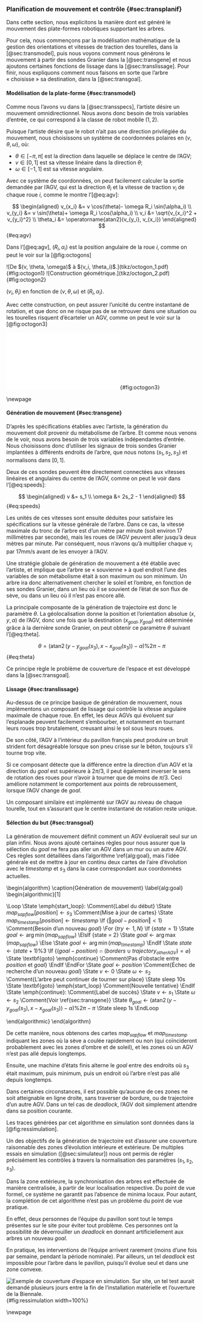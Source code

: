 ### Planification de mouvement et contrôle {#sec:transplanif}

Dans cette section, nous explicitons la manière dont est généré le mouvement des plate-formes robotiques supportant les
arbres.

Pour cela, nous commençons par la modélisation mathématique de la gestion des orientations et vitesses de traction des
tourelles, dans la [@sec:transmodel], puis nous voyons comment nous générons le mouvement à partir des sondes Granier
dans la [@sec:transgene] et nous ajoutons certaines fonctions de lissage dans la [@sec:translissage].  Pour finir, nous
expliquons comment nous faisons en sorte que l’arbre « choisisse » sa destination, dans la [@sec:transgoal].

#### Modélisation de la plate-forme {#sec:transmodel}

Comme nous l’avons vu dans la [@sec:transspecs], l’artiste désire un mouvement omnidirectionnel. Nous avons donc besoin
de trois variables d’entrée, ce qui correspond à la classe de robot mobile $(1, 2)$.

Puisque l’artiste désire que le robot n’ait pas une direction privilégiée du mouvement, nous choisissons un système de
coordonnées polaires en $(v, \theta, \omega)$, où:

* $\theta \in [-\pi, \pi[$ est la direction dans laquelle se déplace le centre de l’AGV;
* $v \in [0, 1]$ est sa vitesse linéaire dans la direction $\theta$;
* $\omega \in [-1, 1]$ est sa vitesse angulaire.

Avec ce système de coordonnées, on peut facilement calculer la sortie demandée par l’AGV, qui est la direction $\theta_i$
et la vitesse de traction $v_i$ de chaque roue $i$, comme le montre l’[@eq:agv]:

$$ \begin{aligned}
    v_{x_i} &= v \cos(\theta)- \omega R_i \sin(\alpha_i) \\
    v_{y_i} &= v \sin(\theta)+ \omega R_i \cos(\alpha_i) \\
    v_i &= \sqrt{v_{x_i}^2 + v_{y_i}^2} \\
    \theta_i &= \operatorname{atan2}(v_{y_i}, v_{x_i})
\end{aligned} $$ {#eq:agv}

Dans l’[@eq:agv], $(R_i, \alpha_i)$ est la position angulaire de la roue $i$, comme on peut le voir sur la
[@fig:octogons]

<div id="fig:octogons">
![De $(v, \theta, \omega)$ à $(v_i, \theta_i)$.](tikz/octogon_1.pdf){#fig:octogon1}
![Construction géométrique.](tikz/octogon_2.pdf){#fig:octogon2}

$(v_i, \theta_i)$ en fonction de $(v, \theta, \omega)$ et $(R_i, \alpha_i)$.
</div>

Avec cette construction, on peut assurer l’unicité du centre instantané de rotation, et que donc on ne risque pas de
se retrouver dans une situation ou les tourelles risquent d’écarteler un AGV, comme on peut le voir sur la
[@fig:octogon3]

![Centre Instantané de Rotation (CIR).](tikz/octogon_3.pdf){#fig:octogon3}

\newpage

#### Génération de mouvement {#sec:transgene}

D’après les spécifications établies avec l’artiste, la génération du mouvement doit provenir du métabolisme de l’arbre.
Et comme nous venons de le voir, nous avons besoin de trois variables indépendantes d’entrée. Nous choisissons donc
d’utiliser les signaux de trois sondes Granier implantées à différents endroits de l’arbre, que nous notons $(s_1, s_2,
s_3)$ et normalisons dans $[0, 1]$.

Deux de ces sondes peuvent être directement connectées aux vitesses linéaires et angulaires du centre de l’AGV, comme
on peut le voir dans l’[@eq:speeds]:

$$ \begin{aligned}
    v &= s_1 \\
    \omega &= 2s_2 - 1
\end{aligned} $$ {#eq:speeds}

Les unités de ces vitesses sont ensuite déduites pour satisfaire les spécifications sur la vitesse générale de
l’arbre. Dans ce cas, la vitesse maximale du tronc de l’arbre est d’un mètre par minute (soit environ 17 millimètres par
seconde), mais les roues de l’AGV peuvent aller jusqu’à deux mètres par minute. Par conséquent, nous n’avons qu’à
multiplier chaque $v_i$ par 17mm/s avant de les envoyer à l’AGV.

Une stratégie globale de génération de mouvement a été établie avec l’artiste, et implique que l’arbre se « souvienne »
à quel endroit l’une des variables de son métabolisme était à son maximum ou son minimum. Un arbre ira donc
alternativement chercher le soleil et l’ombre, en fonction de ses sondes Granier, dans un lieu où il se souvient de
l’état de son flux de sève, ou dans un lieu où il n’est pas encore allé.

La principale composante de la génération de trajectoire est donc le paramètre $\theta$. La géolocalisation donne la
position et l’orientation absolue $(x, y, \alpha)$ de l’AGV, donc une fois que la destination $(x_{goal}, y_{goal})$
est déterminée grâce à la dernière sonde Granier, on peut obtenir ce paramètre $\theta$ suivant l’[@eq:theta].

$$
\theta = \left(\operatorname{atan2}\left(y - y_{goal}(s_3), x - x_{goal}(s_3)\right) - \alpha\right) \% 2 \pi - \pi
$$ {#eq:theta}

Ce principe règle le problème de couverture de l’espace et est développé dans la [@sec:transgoal].

#### Lissage {#sec:translissage}

Au-dessus de ce principe basique de génération de mouvement, nous implémentons un composant de lissage qui
contrôle la vitesse angulaire maximale de chaque roue. En effet, les deux AGVs qui évoluent sur l’esplanade peuvent
facilement s’embourber, et notamment en tournant leurs roues trop brutalement, creusant ainsi le sol sous leurs roues.

De son côté, l’AGV à l’intérieur du pavillon français peut produire un bruit strident fort désagréable lorsque son pneu
crisse sur le béton, toujours s’il tourne trop vite.

Si ce composant détecte que la différence entre la direction d’un AGV et la direction du $goal$ est supérieure à
$2\pi/3$, il peut également inverser le sens de rotation des roues pour n’avoir à tourner que de moins de $\pi/3$. Ceci
améliore notamment le comportement aux points de rebroussement, lorsque l’AGV change de $goal$.

Un composant similaire est implémenté sur l’AGV au niveau de chaque tourelle, tout en s’assurant que le centre
instantané de rotation reste unique.

#### Sélection du but {#sec:transgoal}

La génération de mouvement définit comment un AGV évoluerait seul sur un plan infini. Nous avons ajouté certaines règles
pour nous assurer que la sélection du $goal$ ne fera pas aller un AGV dans un mur ou un autre AGV. Ces règles sont
détaillées dans l’algorithme \ref{alg:goal}, mais l’idée générale est de mettre à jour en continu deux cartes de l’aire
d’évolution avec le $timestamp$ et $s_3$ dans la case correspondant aux coordonnées actuelles.

\begin{algorithm}
\caption{Génération de mouvement}
\label{alg:goal}
\begin{algorithmic}[1]

\Loop
    \State \emph{start\_loop}:
    \Comment{Label du début}
    \State $map_{sap flow}[position] \gets s_3$
    \Comment{Mise à jour de cartes}
    \State $map_{timestamp}[position] \gets timestamp$
    \If {$\Vert goal - position\Vert < 1$}
        \Comment{Besoin d’un nouveau $goal$}
        \For {$try \gets 1, N$}
            \If {$state = 1$}
                \State $goal \gets \arg\min(map_{sap flow})$
            \ElsIf {state = 2}
                \State $goal \gets \arg\max(map_{sap flow})$
            \Else
                \State $goal \gets \arg\min(map_{timestamp})$
            \EndIf
            \State $state \gets (state + 1) \% 3$
            \If {$(goal - position) \cap (borders \cup {trajectory}_{other AGV}) = \varnothing$}
                \State \textbf{goto} \emph{continue}
                \Comment{Pas d’obstacle entre $position$ et $goal$}
            \EndIf
        \EndFor
        \State $goal \gets position$
        \Comment{Échec de recherche d’un nouveau $goal$}
        \State $v \gets 0$
        \State $\omega \gets s_2$
        \Comment{L’arbre peut continuer de tourner sur place}
        \State sleep 10s
        \State \textbf{goto} \emph{start\_loop}
        \Comment{Nouvelle tentative}
    \EndIf
    \State \emph{continue}:
    \Comment{Label de succès}
    \State $v \gets s_1$
    \State $\omega \gets s_2$
    \Comment{Voir \ref{sec:transgene}}
    \State $\theta_{goal} \gets \left(\operatorname{atan2}\left(y - y_{goal}(s_3), x - x_{goal}(s_3)\right) -
    \alpha\right) \% 2 \pi - \pi$
    \State sleep 1s
\EndLoop

\end{algorithmic}
\end{algorithm}

De cette manière, nous obtenons des cartes $map_{sapflow}$ et $map_{timestamp}$ indiquant les zones où la sève a coulée
rapidement ou non (qui coïncideront probablement avec les zones d’ombre et de soleil), et les zones où un AGV n’est pas
allé depuis longtemps.

Ensuite, une machine d’états finis alterne le $goal$ entre des endroits où $s_3$ était maximum, puis minimum, puis un
endroit où l’arbre n’est pas allé depuis longtemps.

Dans certaines circonstances, il est possible qu’aucune de ces zones ne soit atteignable en ligne droite, sans traverser
de bordure, ou de trajectoire d’un autre AGV. Dans un tel cas de *deadlock*, l’AGV doit simplement attendre dans sa
position courante.

Les traces générées par cet algorithme en simulation sont données dans la [@fig:ressimulation].

Un des objectifs de la génération de trajectoire est d’assurer une couverture raisonnable des zones d’évolution
intérieure et extérieure. De multiples essais en simulation ([@sec:simulateur]) nous ont permis de régler
précisément les contrôles à travers la normalisation des paramètres $(s_1, s_2, s_3)$.

Dans la zone extérieure, la synchronisation des arbres est effectuée de manière centralisée, à partir de leur
localisation respective. Du point de vue formel, ce système ne garantit pas l’absence de minima locaux. Pour autant, la
complétion de cet algorithme n’est pas un problème du point de vue pratique.

En effet, deux personnes de l’équipe du pavillon sont tout le temps présentes sur le site pour éviter tout problème.
Ces personnes ont la possibilité de déverrouiller un *deadlock* en donnant artificiellement aux arbres un nouveau
$goal$.

En pratique, les interventions de l’équipe arrivent rarement (moins d’une fois par semaine, pendant la période
nominale). Par ailleurs, un tel *deadlock* est impossible pour l’arbre dans le pavillon, puisqu’il évolue seul et
dans une zone convexe.

![Exemple de couverture d’espace en simulation. Sur site, un tel test aurait demandé plusieurs jours entre la fin de
l’installation matérielle et l’ouverture de la Biennale.](imgs/covering.png){#fig:ressimulation width=100%}

\newpage
